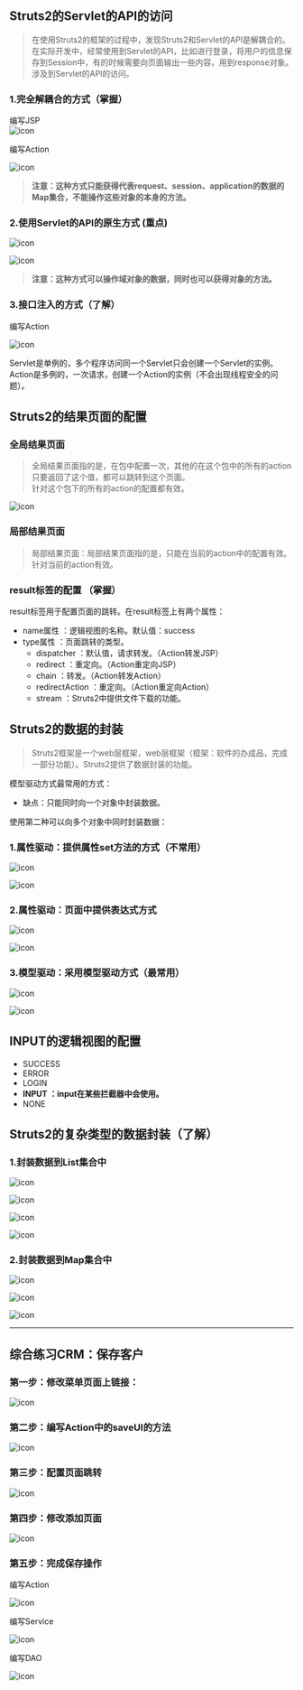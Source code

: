 ## Struts2的Servlet的API的访问 

>在使用Struts2的框架的过程中，发现Struts2和Servlet的API是解耦合的。在实际开发中，经常使用到Servlet的API，比如进行登录，将用户的信息保存到Session中，有的时候需要向页面输出一些内容，用到response对象。涉及到Servlet的API的访问。   

### 1.完全解耦合的方式（掌握）   
   
编写JSP  
![icon](img/02-img01-Struts2.png)    

编写Action    

![icon](img/02-img02-Struts2.png)    
  
>**注意：这种方式只能获得代表request、session、application的数据的Map集合，不能操作这些对象的本身的方法。**  
  

   
### 2.使用Servlet的API的原生方式 (重点)   
   
![icon](img/02-img03-Struts2.png)    
   
![icon](img/02-img04-Struts2.png)       
  
>**注意：这种方式可以操作域对象的数据，同时也可以获得对象的方法。**
  
### 3.接口注入的方式（了解）   
   
编写Action    
   
![icon](img/02-img05-Struts2.png)    
   
Servlet是单例的，多个程序访问同一个Servlet只会创建一个Servlet的实例。Action是多例的，一次请求，创建一个Action的实例（不会出现线程安全的问题）。
   
## Struts2的结果页面的配置   
    
### 全局结果页面    

>全局结果页面指的是，在包中配置一次，其他的在这个包中的所有的action只要返回了这个值，都可以跳转到这个页面。     
针对这个包下的所有的action的配置都有效。
   
![icon](img/02-img06-Struts2.png)     
   
  
### 局部结果页面
      
>局部结果页面：局部结果页面指的是，只能在当前的action中的配置有效。  
针对当前的action有效。
   
   
### result标签的配置 （掌握）    
   
result标签用于配置页面的跳转。在result标签上有两个属性：   

* name属性	：逻辑视图的名称。默认值：success
* type属性	：页面跳转的类型。
	* dispatcher		：默认值，请求转发。（Action转发JSP）
	* redirect			：重定向。（Action重定向JSP）
	* chain				：转发。（Action转发Action）
	* redirectAction	：重定向。（Action重定向Action）
	* stream			：Struts2中提供文件下载的功能。   
  


## Struts2的数据的封装   
   
>Struts2框架是一个web层框架，web层框架（框架：软件的办成品，完成一部分功能）。Struts2提供了数据封装的功能。     

模型驱动方式最常用的方式：    

* 缺点：只能同时向一个对象中封装数据。   

使用第二种可以向多个对象中同时封装数据：

   
### 1.属性驱动：提供属性set方法的方式（不常用）
   
![icon](img/02-img07-Struts2.png)    
   
![icon](img/02-img08-Struts2.png)    
  
### 2.属性驱动：页面中提供表达式方式   
   
![icon](img/02-img09-Struts2.png)        
   
![icon](img/02-img10-Struts2.png)    


### 3.模型驱动：采用模型驱动方式（最常用）   
  
![icon](img/02-img11-Struts2.png)   
  
![icon](img/02-img12-Struts2.png)   
   
  
## INPUT的逻辑视图的配置   
   
* SUCCESS
* ERROR
* LOGIN
* **INPUT		：input在某些拦截器中会使用。**
* NONE

   
## Struts2的复杂类型的数据封装（了解）     
   
### 1.封装数据到List集合中   
     
![icon](img/02-img13-Struts2.png)     
   
![icon](img/02-img14-Struts2.png)      
   
![icon](img/02-img15-Struts2.png)     
    
![icon](img/02-img16-Struts2.png)   
   
  
### 2.封装数据到Map集合中    
   
![icon](img/02-img17-Struts2.png)      
   
![icon](img/02-img18-Struts2.png)     
    
![icon](img/02-img19-Struts2.png)  
     
---

## 综合练习CRM：保存客户     
   
### 第一步：修改菜单页面上链接：
  
![icon](img/02-img20-Struts2.png)  
     
### 第二步：编写Action中的saveUI的方法   
   
![icon](img/02-img21-Struts2.png)  
   
### 第三步：配置页面跳转   
   
![icon](img/02-img22-Struts2.png)   
   
### 第四步：修改添加页面   
   
![icon](img/02-img23-Struts2.png)    
   
### 第五步：完成保存操作   
   
编写Action    
   
![icon](img/02-img24-Struts2.png)    
    
编写Service    
   
![icon](img/02-img25-Struts2.png)    
   
编写DAO   
    
![icon](img/02-img26-Struts2.png)    
   
